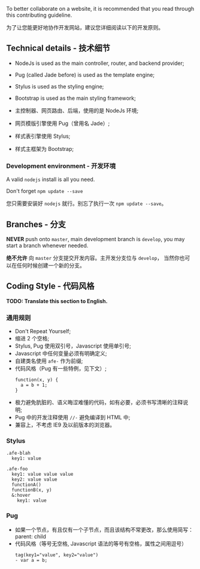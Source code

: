 To better collaborate on a website, it is recommended that you read through
this contributing guideline.

为了让您能更好地协作开发网站，建议您详细阅读以下的开发原则。

## Technical details - 技术细节

- NodeJs is used as the main controller, router, and backend provider;
- Pug (called Jade before) is used as the template engine;
- Stylus is used as the styling engine;
- Bootstrap is used as the main styling framework;

- 主控制器、网页路由、后端，使用的是 NodeJs 环境;
- 网页模版引擎使用 Pug（曾用名 Jade）;
- 样式表引擎使用 Stylus;
- 样式主框架为 Bootstrap;

### Development environment - 开发环境

A valid `nodejs` install is all you need.

Don't forget `npm update --save`

您只需要安装好 `nodejs` 就行。别忘了执行一次 `npm update --save`。

## Branches - 分支

**NEVER** push onto `master`, main development branch is `develop`, you
may start a branch whenever needed.

**绝不允许** 向 `master` 分支提交开发内容。主开发分支位与 `develop`，
当然你也可以在任何时候创建一个新的分支。

## Coding Style - 代码风格

**TODO: Translate this section to English.**
### 通用规则

- Don't Repeat Yourself;
- 缩进 2 个空格;
- Stylus, Pug 使用双引号，Javascript 使用单引号;
- Javascript 中任何变量必须有明确定义;
- 自建类名使用 `afe-` 作为前缀;
- 代码风格（Pug 有一些特例，见下文）;
  ```
  function(x, y) {
    a = b + 1;
  }
  ```
- 极力避免肮脏的、语义晦涩难懂的代码，如有必要，必须书写清晰的注释说明;
- Pug 中的开发注释使用 `//-` 避免编译到 HTML 中;
- 兼容上，不考虑 IE9 及以前版本的浏览器。

### Stylus

```
.afe-blah
  key1: value

.afe-foo
  key1: value value value
  key2: value value
  functionA()
  functionB(x, y)
  &:hover
    key1: value
```

### Pug

- 如果一个节点，有且仅有一个子节点，而且该结构不常更改，那么使用简写：parent: child
- 代码风格（等号无空格, Javascript 语法的等号有空格，属性之间用逗号）
  ```
  tag(key1="value", key2="value")
  - var a = b;
  ```
